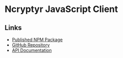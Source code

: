# Ncryptyr JavaScript Client

## Links

- [Published NPM Package](https://www.npmjs.com/package/ncryptyr-client)
- [GitHub Repository](https://github.com/netradius/ncryptyr-client-js)
- [API Documentation](https://api.ncryptyr.com/docs/)
